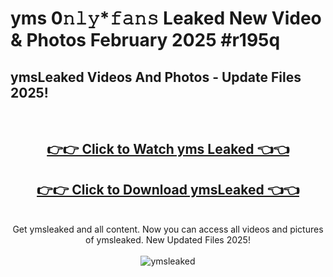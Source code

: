 # yms 0𝚗𝚕𝚢*𝚏𝚊𝚗𝚜 Leaked New Video & Photos February 2025 #r195q

<h2>ymsLeaked Videos And Photos - Update Files 2025!</h2>
<br>
<div align="center">
<h2><a href="https://mediaupload.pro?title=yms&ref=11F" rel="nofollow">👉👉 Click to Watch yms Leaked 👈👈</a></h2>
<h2><a href="https://mediaupload.pro?title=yms&ref=11F" rel="nofollow">👉👉 Click to Download ymsLeaked 👈👈</a></h2>
<br>
Get ymsleaked and all content. Now you can access all videos and pictures of ymsleaked. New Updated Files 2025!
<br>
<br>
<a href="https://mediaupload.pro?title=yms&ref=11F" rel="nofollow" data-target="animated-image.originalLink"><img src="https://i.ibb.co/Gkj2r4b/banner.png" alt="ymsleaked" style="max-width: 100%; display: inline-block;" data-target="animated-image.originalImage"></a>
</div>
<br>

